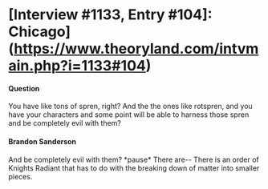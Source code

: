# [Interview #1133, Entry #104]: Chicago](https://www.theoryland.com/intvmain.php?i=1133#104)

#### Question

You have like tons of spren, right? And the the ones like rotspren, and you have your characters and some point will be able to harness those spren and be completely evil with them?

#### Brandon Sanderson

And be completely evil with them? \*pause\* There are-- There is an order of Knights Radiant that has to do with the breaking down of matter into smaller pieces.

